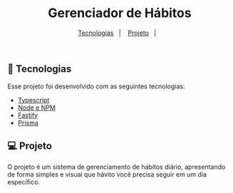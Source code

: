 <h1 align="center"> Gerenciador de Hábitos </h1>

<p align="center">
  <a href="#-tecnologias">Tecnologias</a>&nbsp;&nbsp;&nbsp;|&nbsp;&nbsp;&nbsp;
  <a href="#-projeto">Projeto</a>&nbsp;&nbsp;&nbsp;|&nbsp;&nbsp;&nbsp;
</p>

<br>

## 🚀 Tecnologias

Esse projeto foi desenvolvido com as seguintes tecnologias:

- [Typescript](https://typescriptlang.org/)
- [Node e NPM](https://nodejs.org/)
- [Fastify](https://fastify.io/)
- [Prisma](https://prisma.io/)

## 💻 Projeto

O projeto é um sistema de gerenciamento de hábitos diário, apresentando de forma simples e visual que hávito você precisa seguir em um dia específico.
